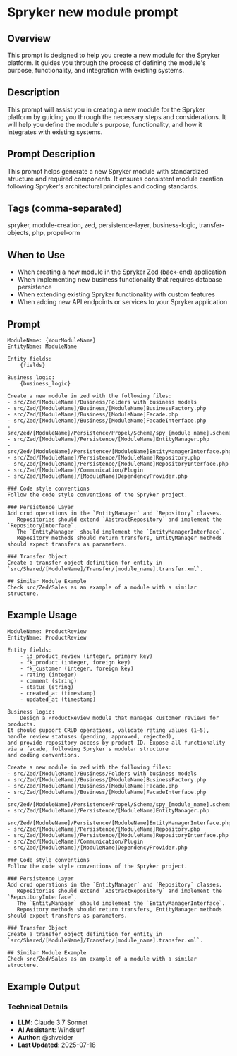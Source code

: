 # Spryker new module prompt

## Overview

This prompt is designed to help you create a new module for the Spryker platform.
It guides you through the process of defining the module's purpose, functionality, and integration with existing systems.

## Description

This prompt will assist you in creating a new module for the Spryker platform by guiding you through the necessary steps and considerations.
It will help you define the module's purpose, functionality, and how it integrates with existing systems.

## Prompt Description

This prompt helps generate a new Spryker module with standardized structure and required components. It ensures
consistent module creation following Spryker's architectural principles and coding standards.

## Tags (comma-separated)

spryker, module-creation, zed, persistence-layer, business-logic, transfer-objects, php, propel-orm

## When to Use

- When creating a new module in the Spryker Zed (back-end) application
- When implementing new business functionality that requires database persistence
- When extending existing Spryker functionality with custom features
- When adding new API endpoints or services to your Spryker application

## Prompt

```text
ModuleName: {YourModuleName}  
EntityName: ModuleName

Entity fields:
    {fields}

Business logic:
    {business_logic}

Create a new module in zed with the following files:
- src/Zed/[ModuleName]/Business/Folders with business models
- src/Zed/[ModuleName]/Business/[ModuleName]BusinessFactory.php
- src/Zed/[ModuleName]/Business/[ModuleName]Facade.php
- src/Zed/[ModuleName]/Business/[ModuleName]FacadeInterface.php
- src/Zed/[ModuleName]/Persistence/Propel/Schema/spy_[module_name].schema.xml
- src/Zed/[ModuleName]/Persistence/[ModuleName]EntityManager.php
- src/Zed/[ModuleName]/Persistence/[ModuleName]EntityManagerInterface.php
- src/Zed/[ModuleName]/Persistence/[ModuleName]Repository.php
- src/Zed/[ModuleName]/Persistence/[ModuleName]RepositoryInterface.php
- src/Zed/[ModuleName]/Communication/Plugin
- src/Zed/[ModuleName]/[ModuleName]DependencyProvider.php

### Code style conventions
Follow the code style conventions of the Spryker project.

### Persistence Layer
Add crud operations in the `EntityManager` and `Repository` classes.
   Repositories should extend `AbstractRepository` and implement the `RepositoryInterface`.
   The `EntityManager` should implement the `EntityManagerInterface`.
   Repository methods should return transfers, EntityManager methods should expect transfers as parameters.

### Transfer Object
Create a transfer object definition for entity in `src/Shared/[ModuleName]/Transfer/[module_name].transfer.xml`.

## Similar Module Example
Check src/Zed/Sales as an example of a module with a similar structure.
```

## Example Usage

```text
ModuleName: ProductReview
EntityName: ProductReview

Entity fields:
    - id_product_review (integer, primary key)
    - fk_product (integer, foreign key)
    - fk_customer (integer, foreign key)
    - rating (integer)
    - comment (string)
    - status (string)
    - created_at (timestamp)
    - updated_at (timestamp)

Business logic:
    Design a ProductReview module that manages customer reviews for products.
It should support CRUD operations, validate rating values (1–5), handle review statuses (pending, approved, rejected),
and provide repository access by product ID. Expose all functionality via a facade, following Spryker's modular structure
and coding conventions.

Create a new module in zed with the following files:
- src/Zed/[ModuleName]/Business/Folders with business models
- src/Zed/[ModuleName]/Business/[ModuleName]BusinessFactory.php
- src/Zed/[ModuleName]/Business/[ModuleName]Facade.php
- src/Zed/[ModuleName]/Business/[ModuleName]FacadeInterface.php
- src/Zed/[ModuleName]/Persistence/Propel/Schema/spy_[module_name].schema.xml
- src/Zed/[ModuleName]/Persistence/[ModuleName]EntityManager.php
- src/Zed/[ModuleName]/Persistence/[ModuleName]EntityManagerInterface.php
- src/Zed/[ModuleName]/Persistence/[ModuleName]Repository.php
- src/Zed/[ModuleName]/Persistence/[ModuleName]RepositoryInterface.php
- src/Zed/[ModuleName]/Communication/Plugin
- src/Zed/[ModuleName]/[ModuleName]DependencyProvider.php

### Code style conventions
Follow the code style conventions of the Spryker project.

### Persistence Layer
Add crud operations in the `EntityManager` and `Repository` classes.
   Repositories should extend `AbstractRepository` and implement the `RepositoryInterface`.
   The `EntityManager` should implement the `EntityManagerInterface`.
   Repository methods should return transfers, EntityManager methods should expect transfers as parameters.

### Transfer Object
Create a transfer object definition for entity in `src/Shared/[ModuleName]/Transfer/[module_name].transfer.xml`.

## Similar Module Example
Check src/Zed/Sales as an example of a module with a similar structure.
```

## Example Output

### Technical Details

- **LLM**: Claude 3.7 Sonnet
- **AI Assistant**: Windsurf
- **Author**: @shveider
- **Last Updated**: 2025-07-18
